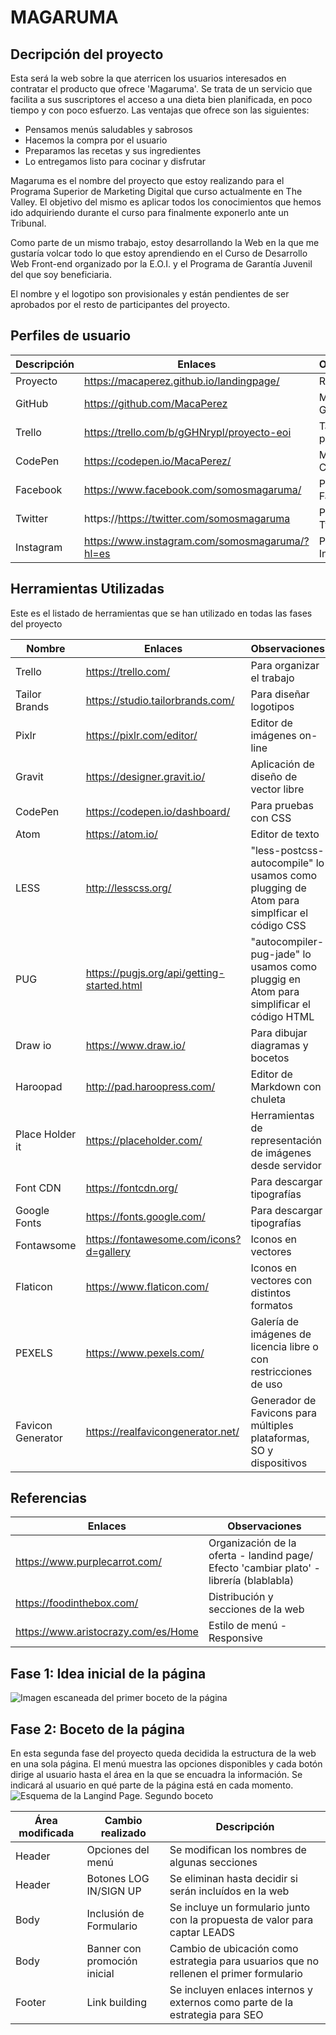 # MAGARUMA
## Decripción del proyecto
Esta será la web sobre la que aterricen los usuarios interesados en contratar el producto que ofrece 'Magaruma'. Se trata de un servicio que facilita a sus suscriptores el acceso a una dieta bien planificada, en poco tiempo y con poco esfuerzo. Las ventajas que ofrece son las siguientes:

- Pensamos menús saludables y sabrosos
- Hacemos la compra por el usuario
- Preparamos las recetas y sus ingredientes
- Lo entregamos listo para cocinar y disfrutar

Magaruma es el nombre del proyecto que estoy realizando para el Programa Superior de Marketing Digital que curso actualmente en The Valley. El objetivo del mismo es aplicar todos los conocimientos que hemos ido adquiriendo durante el curso para finalmente exponerlo ante un Tribunal.

Como parte de un mismo trabajo, estoy desarrollando la Web en la que me gustaría volcar todo lo que estoy aprendiendo en el Curso de Desarrollo Web Front-end organizado por la E.O.I. y el Programa de Garantía Juvenil del que soy beneficiaria.

El nombre y el logotipo son provisionales y están pendientes de ser aprobados por el resto de participantes del proyecto.
## Perfiles de usuario
| Descripción | Enlaces | Observaciones |
|-------------|---------|---------------|
|    Proyecto |https://macaperez.github.io/landingpage/ |Repositorio|
|    GitHub   |https://github.com/MacaPerez  | Mi perfil en GitHub |
|    Trello   |https://trello.com/b/gGHNrypl/proyecto-eoi |Tablero del proyecto|
|    CodePen  |https://codepen.io/MacaPerez/ | Mi perfil en CodePen|
|    Facebook | https://www.facebook.com/somosmagaruma/   | Perfil en Facebook|
|Twitter      | https://https://twitter.com/somosmagaruma | Perfil en Twitter|
|Instagram    |https://www.instagram.com/somosmagaruma/?hl=es | Prefil en Instagram |

## Herramientas Utilizadas
Este es el listado de herramientas que se han utilizado en todas las fases del proyecto

|       Nombre     |         Enlaces       |       Observaciones    |
|------------------|-----------------------|------------------------|
|       Trello     | https://trello.com/           | Para organizar el trabajo |
|   Tailor Brands  | https://studio.tailorbrands.com/ | Para diseñar logotipos |
|       Pixlr      | https://pixlr.com/editor/| Editor de imágenes on-line |
|       Gravit     | https://designer.gravit.io/     | Aplicación de diseño de vector libre |
|     CodePen      | https://codepen.io/dashboard/   | Para pruebas con CSS|
|       Atom       | https://atom.io/                | Editor de texto     |
|LESS              | http://lesscss.org/             | "less-postcss-autocompile" lo usamos como plugging de Atom para simplficar el código CSS|
|    PUG           | https://pugjs.org/api/getting-started.html | "autocompiler-pug-jade" lo usamos como pluggig en Atom para simplificar el código HTML|
|      Draw io     | https://www.draw.io/            | Para dibujar diagramas y bocetos|
|Haroopad          |http://pad.haroopress.com/       |Editor de Markdown con chuleta|
| Place Holder it  | https://placeholder.com/        |  Herramientas de representación de imágenes desde servidor|    |
|    Font CDN      | https://fontcdn.org/            | Para descargar tipografías|
| Google Fonts     | https://fonts.google.com/       | Para descargar tipografías|
| Fontawsome       | https://fontawesome.com/icons?d=gallery| Iconos en vectores |
| Flaticon         | https://www.flaticon.com/       | Iconos en vectores con distintos formatos |
| PEXELS           |https://www.pexels.com/          | Galería de imágenes de licencia libre o con restricciones de uso|
|Favicon Generator |https://realfavicongenerator.net/ |Generador de Favicons para múltiples plataformas, SO y dispositivos|

## Referencias

|         Enlaces                   |            Observaciones         |
|-----------------------------------|----------------------------------|
|https://www.purplecarrot.com/      |Organización de la oferta - landind page/ Efecto 'cambiar plato' - librería (blablabla)|
|https://foodinthebox.com/          |Distribución y secciones de la web|
|https://www.aristocrazy.com/es/Home|Estilo de menú - Responsive       |




## Fase 1: Idea inicial de la página
![Imagen escaneada del primer boceto de la página](img/primerBoceto.png)
## Fase 2: Boceto de la página
En esta segunda fase del proyecto queda decidida la estructura de la web en una sola página. El menú muestra las opciones disponibles y cada botón dirige al usuario hasta el área en la que se encuadra la información. Se indicará al usuario en qué parte de la página está en cada momento.
![Esquema de la Langind Page. Segundo boceto](img/segundoBoceto.png)

|  Área modificada | Cambio realizado                   | Descripción |
|------------------|------------------------------------|-------------|
|Header            |Opciones del menú |Se modifican los nombres de      algunas secciones|
|Header			   |Botones LOG IN/SIGN UP|Se eliminan hasta decidir si serán incluídos en la web|
|Body              |Inclusión de Formulario|Se incluye un formulario junto con la propuesta de valor para captar LEADS|
|Body              |Banner con promoción inicial |Cambio de ubicación como estrategia para usuarios que no rellenen el primer formulario|
|Footer            |Link building                |Se incluyen enlaces internos y externos como parte de la estrategia para SEO|
